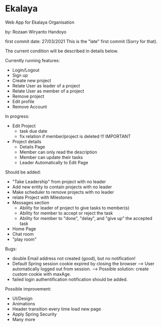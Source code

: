 # Ekalaya
Web App for Ekalaya Organisation

by: Rozaan Wiryanto Handoyo

first commit date: 27/03/2021
This is the "late" first commit (Sorry for that). 

The current condition will be described in details below.

Currently running features:
- Login/Logout
- Sign up
- Create new project
- Relate User as leader of a project
- Relate User as member of a project
- Remove project
- Edit profile
- Remove Account


In progress:
- Edit Project
  - task due date
  - fix relation if member/project is deleted !!! IMPORTANT
- Project details
  - Details Page
  - Member can only read the description
  - Member can update their tasks
  - Leader Automatically to Edit Page

Should be added:
- "Take Leadership" from project with no leader
- Add new entity to contain projects with no leader
- Make scheduler to remove projects with no leader
- relate Project with Milestones
- Messages section
  - Ability for leader of project to give tasks to member(s)
  - Ability for member to accept or reject the task
  - Ability for member to "done", "delay", and "give up" the accepted task
- Home Page
- Chat room
- "play room"

Bugs:
- double Email address not created (good), but no notification!
- Default Spring session cookie expired by closing the browser --> User automatically logged out from session.
    --> Possible solution: create custom cookie with maxAge.
- failed login authentification notification should be added.
    
Possible improvement:
- UI/Design
- Animations
- Header transition every time load new page
- Apply Spring Security
- Many more

